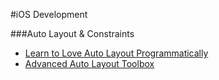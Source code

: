 #iOS Development

###Auto Layout & Constraints

- [Learn to Love Auto Layout Programmatically](http://www.thinkandbuild.it/learn-to-love-auto-layout-programmatically/)
- [Advanced Auto Layout Toolbox](http://www.objc.io/issue-3/advanced-auto-layout-toolbox.html)